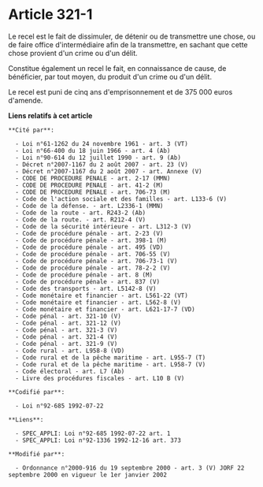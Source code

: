 # Article 321-1

Le recel est le fait de dissimuler, de détenir ou de transmettre une chose, ou de faire office d'intermédiaire afin de la
transmettre, en sachant que cette chose provient d'un crime ou d'un délit.

Constitue également un recel le fait, en connaissance de cause, de bénéficier, par tout moyen, du produit d'un crime ou d'un
délit.

Le recel est puni de cinq ans d'emprisonnement et de 375 000 euros d'amende.

**Liens relatifs à cet article**

	**Cité par**:

	  - Loi n°61-1262 du 24 novembre 1961 - art. 3 (VT)
	  - Loi n°66-400 du 18 juin 1966 - art. 4 (Ab)
	  - Loi n°90-614 du 12 juillet 1990 - art. 9 (Ab)
	  - Décret n°2007-1167 du 2 août 2007 - art. 23 (V)
	  - Décret n°2007-1167 du 2 août 2007 - art. Annexe (V)
	  - CODE DE PROCEDURE PENALE - art. 2-17 (MMN)
	  - CODE DE PROCEDURE PENALE - art. 41-2 (M)
	  - CODE DE PROCEDURE PENALE - art. 706-73 (M)
	  - Code de l'action sociale et des familles - art. L133-6 (V)
	  - Code de la défense. - art. L2336-1 (MMN)
	  - Code de la route - art. R243-2 (Ab)
	  - Code de la route. - art. R212-4 (V)
	  - Code de la sécurité intérieure - art. L312-3 (V)
	  - Code de procédure pénale - art. 2-23 (V)
	  - Code de procédure pénale - art. 398-1 (M)
	  - Code de procédure pénale - art. 495 (VD)
	  - Code de procédure pénale - art. 706-55 (V)
	  - Code de procédure pénale - art. 706-73-1 (V)
	  - Code de procédure pénale - art. 78-2-2 (V)
	  - Code de procédure pénale - art. 8 (M)
	  - Code de procédure pénale - art. 837 (V)
	  - Code des transports - art. L5142-8 (V)
	  - Code monétaire et financier - art. L561-22 (VT)
	  - Code monétaire et financier - art. L562-8 (V)
	  - Code monétaire et financier - art. L621-17-7 (VD)
	  - Code pénal - art. 321-10 (V)
	  - Code pénal - art. 321-12 (V)
	  - Code pénal - art. 321-3 (V)
	  - Code pénal - art. 321-4 (V)
	  - Code pénal - art. 321-9 (V)
	  - Code rural - art. L958-8 (VD)
	  - Code rural et de la pêche maritime - art. L955-7 (T)
	  - Code rural et de la pêche maritime - art. L958-7 (V)
	  - Code électoral - art. L7 (Ab)
	  - Livre des procédures fiscales - art. L10 B (V)

	**Codifié par**:

	  - Loi n°92-685 1992-07-22

	**Liens**:

	  - SPEC_APPLI: Loi n°92-685 1992-07-22 art. 1
	  - SPEC_APPLI: Loi n°92-1336 1992-12-16 art. 373

	**Modifié par**:

	  - Ordonnance n°2000-916 du 19 septembre 2000 - art. 3 (V) JORF 22 septembre 2000 en vigueur le 1er janvier 2002
